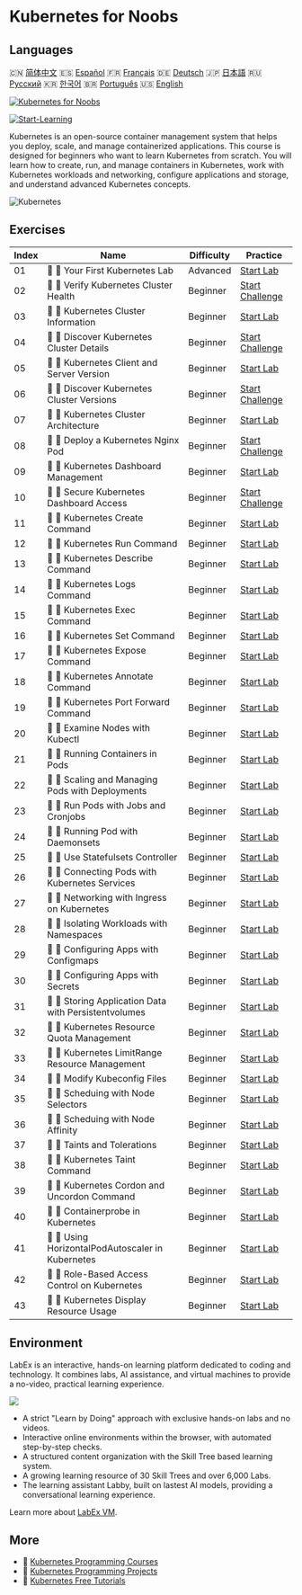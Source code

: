 # Kubernetes for Noobs

## Languages

🇨🇳 [简体中文](README_zh.md) 🇪🇸 [Español](README_es.md) 🇫🇷 [Français](README_fr.md) 🇩🇪 [Deutsch](README_de.md) 🇯🇵 [日本語](README_ja.md) 🇷🇺 [Русский](README_ru.md) 🇰🇷 [한국어](README_ko.md) 🇧🇷 [Português](README_pt.md) 🇺🇸 [English](README.md) 

[![Kubernetes for Noobs](https://cover-creator.labex.io/kubernetes-for-noobs.png)](https://labex.io/courses/kubernetes-for-noobs)

[![Start-Learning](https://img.shields.io/badge/Start-Learning-whitesmoke?style=for-the-badge)](https://labex.io/courses/kubernetes-for-noobs)

Kubernetes is an open-source container management system that helps you deploy, scale, and manage containerized applications. This course is designed for beginners who want to learn Kubernetes from scratch. You will learn how to create, run, and manage containers in Kubernetes, work with Kubernetes workloads and networking, configure applications and storage, and understand advanced Kubernetes concepts.

![Kubernetes](https://img.shields.io/badge/Kubernetes-whitesmoke?style=for-the-badge&logo=kubernetes)


## Exercises

|   Index | Name                                                  | Difficulty   | Practice                                                                                                                           |
|---------|-------------------------------------------------------|--------------|------------------------------------------------------------------------------------------------------------------------------------|
|      01 | 📖 🔵 Your First Kubernetes Lab                       | Advanced     | <a target='_blank' href='https://labex.io/tutorials/kubernetes-your-first-kubernetes-lab-391133'>Start Lab</a>                     |
|      02 | 🎯 🔵 Verify Kubernetes Cluster Health                | Beginner     | <a target='_blank' href='https://labex.io/tutorials/kubernetes-verify-kubernetes-cluster-health-433779'>Start Challenge</a>        |
|      03 | 📖 🔵 Kubernetes Cluster Information                  | Beginner     | <a target='_blank' href='https://labex.io/tutorials/kubernetes-kubernetes-cluster-information-8426'>Start Lab</a>                  |
|      04 | 🎯 🔵 Discover Kubernetes Cluster Details             | Beginner     | <a target='_blank' href='https://labex.io/tutorials/kubernetes-discover-kubernetes-cluster-details-433893'>Start Challenge</a>     |
|      05 | 📖 🔵 Kubernetes Client and Server Version            | Beginner     | <a target='_blank' href='https://labex.io/tutorials/kubernetes-kubernetes-client-and-server-version-9197'>Start Lab</a>            |
|      06 | 🎯 🔵 Discover Kubernetes Cluster Versions            | Beginner     | <a target='_blank' href='https://labex.io/tutorials/kubernetes-discover-kubernetes-cluster-versions-434105'>Start Challenge</a>    |
|      07 | 📖 🔵 Kubernetes Cluster Architecture                 | Beginner     | <a target='_blank' href='https://labex.io/tutorials/kubernetes-kubernetes-cluster-architecture-8450'>Start Lab</a>                 |
|      08 | 🎯 🔵 Deploy a Kubernetes Nginx Pod                   | Beginner     | <a target='_blank' href='https://labex.io/tutorials/kubernetes-deploy-a-kubernetes-nginx-pod-433745'>Start Challenge</a>           |
|      09 | 📖 🔵 Kubernetes Dashboard Management                 | Beginner     | <a target='_blank' href='https://labex.io/tutorials/kubernetes-kubernetes-dashboard-management-15042'>Start Lab</a>                |
|      10 | 🎯 🔵 Secure Kubernetes Dashboard Access              | Beginner     | <a target='_blank' href='https://labex.io/tutorials/kubernetes-secure-kubernetes-dashboard-access-434106'>Start Challenge</a>      |
|      11 | 📖 🔵 Kubernetes Create Command                       | Beginner     | <a target='_blank' href='https://labex.io/tutorials/kubernetes-kubernetes-create-command-8506'>Start Lab</a>                       |
|      12 | 📖 🔵 Kubernetes Run Command                          | Beginner     | <a target='_blank' href='https://labex.io/tutorials/kubernetes-kubernetes-run-command-8456'>Start Lab</a>                          |
|      13 | 📖 🔵 Kubernetes Describe Command                     | Beginner     | <a target='_blank' href='https://labex.io/tutorials/kubernetes-kubernetes-describe-command-8101'>Start Lab</a>                     |
|      14 | 📖 🔵 Kubernetes Logs Command                         | Beginner     | <a target='_blank' href='https://labex.io/tutorials/kubernetes-kubernetes-logs-command-8099'>Start Lab</a>                         |
|      15 | 📖 🔵 Kubernetes Exec Command                         | Beginner     | <a target='_blank' href='https://labex.io/tutorials/kubernetes-kubernetes-exec-command-8502'>Start Lab</a>                         |
|      16 | 📖 🔵 Kubernetes Set Command                          | Beginner     | <a target='_blank' href='https://labex.io/tutorials/kubernetes-kubernetes-set-command-8424'>Start Lab</a>                          |
|      17 | 📖 🔵 Kubernetes Expose Command                       | Beginner     | <a target='_blank' href='https://labex.io/tutorials/kubernetes-kubernetes-expose-command-8452'>Start Lab</a>                       |
|      18 | 📖 🔵 Kubernetes Annotate Command                     | Beginner     | <a target='_blank' href='https://labex.io/tutorials/kubernetes-kubernetes-annotate-command-9679'>Start Lab</a>                     |
|      19 | 📖 🔵 Kubernetes Port Forward Command                 | Beginner     | <a target='_blank' href='https://labex.io/tutorials/kubernetes-kubernetes-port-forward-command-18494'>Start Lab</a>                |
|      20 | 📖 🔵 Examine Nodes with Kubectl                      | Beginner     | <a target='_blank' href='https://labex.io/tutorials/kubernetes-examine-nodes-with-kubectl-9790'>Start Lab</a>                      |
|      21 | 📖 🔵 Running Containers in Pods                      | Beginner     | <a target='_blank' href='https://labex.io/tutorials/kubernetes-running-containers-in-pods-14998'>Start Lab</a>                     |
|      22 | 📖 🔵 Scaling and Managing Pods with Deployments      | Beginner     | <a target='_blank' href='https://labex.io/tutorials/kubernetes-scaling-and-managing-pods-with-deployments-9675'>Start Lab</a>      |
|      23 | 📖 🔵 Run Pods with Jobs and Cronjobs                 | Beginner     | <a target='_blank' href='https://labex.io/tutorials/kubernetes-run-pods-with-jobs-and-cronjobs-11300'>Start Lab</a>                |
|      24 | 📖 🔵 Running Pod with Daemonsets                     | Beginner     | <a target='_blank' href='https://labex.io/tutorials/kubernetes-running-pod-with-daemonsets-8454'>Start Lab</a>                     |
|      25 | 📖 🔵 Use Statefulsets Controller                     | Beginner     | <a target='_blank' href='https://labex.io/tutorials/kubernetes-use-statefulsets-controller-9205'>Start Lab</a>                     |
|      26 | 📖 🔵 Connecting Pods with Kubernetes Services        | Beginner     | <a target='_blank' href='https://labex.io/tutorials/kubernetes-connecting-pods-with-kubernetes-services-15815'>Start Lab</a>       |
|      27 | 📖 🔵 Networking with Ingress on Kubernetes           | Beginner     | <a target='_blank' href='https://labex.io/tutorials/kubernetes-networking-with-ingress-on-kubernetes-9681'>Start Lab</a>           |
|      28 | 📖 🔵 Isolating Workloads with Namespaces             | Beginner     | <a target='_blank' href='https://labex.io/tutorials/kubernetes-isolating-workloads-with-namespaces-9199'>Start Lab</a>             |
|      29 | 📖 🔵 Configuring Apps with Configmaps                | Beginner     | <a target='_blank' href='https://labex.io/tutorials/kubernetes-configuring-apps-with-configmaps-9689'>Start Lab</a>                |
|      30 | 📖 🔵 Configuring Apps with Secrets                   | Beginner     | <a target='_blank' href='https://labex.io/tutorials/kubernetes-configuring-apps-with-secrets-8448'>Start Lab</a>                   |
|      31 | 📖 🔵 Storing Application Data with Persistentvolumes | Beginner     | <a target='_blank' href='https://labex.io/tutorials/kubernetes-storing-application-data-with-persistentvolumes-9685'>Start Lab</a> |
|      32 | 📖 🔵 Kubernetes Resource Quota Management            | Beginner     | <a target='_blank' href='https://labex.io/tutorials/kubernetes-kubernetes-resource-quota-management-15823'>Start Lab</a>           |
|      33 | 📖 🔵 Kubernetes LimitRange Resource Management       | Beginner     | <a target='_blank' href='https://labex.io/tutorials/kubernetes-kubernetes-limitrange-resource-management-15819'>Start Lab</a>      |
|      34 | 📖 🔵 Modify Kubeconfig Files                         | Beginner     | <a target='_blank' href='https://labex.io/tutorials/kubernetes-modify-kubeconfig-files-11297'>Start Lab</a>                        |
|      35 | 📖 🔵 Scheduing with Node Selectors                   | Beginner     | <a target='_blank' href='https://labex.io/tutorials/kubernetes-scheduing-with-node-selectors-15001'>Start Lab</a>                  |
|      36 | 📖 🔵 Scheduing with Node Affinity                    | Beginner     | <a target='_blank' href='https://labex.io/tutorials/kubernetes-scheduing-with-node-affinity-18468'>Start Lab</a>                   |
|      37 | 📖 🔵 Taints and Tolerations                          | Beginner     | <a target='_blank' href='https://labex.io/tutorials/kubernetes-taints-and-tolerations-34029'>Start Lab</a>                         |
|      38 | 📖 🔵 Kubernetes Taint Command                        | Beginner     | <a target='_blank' href='https://labex.io/tutorials/kubernetes-kubernetes-taint-command-9195'>Start Lab</a>                        |
|      39 | 📖 🔵 Kubernetes Cordon and Uncordon Command          | Beginner     | <a target='_blank' href='https://labex.io/tutorials/kubernetes-kubernetes-cordon-and-uncordon-command-9664'>Start Lab</a>          |
|      40 | 📖 🔵 Containerprobe in Kubernetes                    | Beginner     | <a target='_blank' href='https://labex.io/tutorials/kubernetes-containerprobe-in-kubernetes-12263'>Start Lab</a>                   |
|      41 | 📖 🔵 Using HorizontalPodAutoscaler in Kubernetes     | Beginner     | <a target='_blank' href='https://labex.io/tutorials/kubernetes-using-horizontalpodautoscaler-in-kubernetes-34031'>Start Lab</a>    |
|      42 | 📖 🔵 Role-Based Access Control on Kubernetes         | Beginner     | <a target='_blank' href='https://labex.io/tutorials/kubernetes-role-based-access-control-on-kubernetes-9203'>Start Lab</a>         |
|      43 | 📖 🔵 Kubernetes Display Resource Usage               | Beginner     | <a target='_blank' href='https://labex.io/tutorials/kubernetes-kubernetes-display-resource-usage-11358'>Start Lab</a>              |

## Environment

LabEx is an interactive, hands-on learning platform dedicated to coding and technology. It combines labs, AI assistance, and virtual machines to provide a no-video, practical learning experience.

![](https://tutorial-screenshot.getvm.io/images/vm-1725247253.png)

- A strict "Learn by Doing" approach with exclusive hands-on labs and no videos.
- Interactive online environments within the browser, with automated step-by-step checks.
- A structured content organization with the Skill Tree based learning system.
- A growing learning resource of 30 Skill Trees and over 6,000 Labs.
- The learning assistant Labby, built on lastest AI models, providing a conversational learning experience.

Learn more about [LabEx VM](https://support.labex.io/using-labex/virtual-machine).

## More

- 🔗 [Kubernetes Programming Courses](https://github.com/labex-labs/awesome-programming-courses)
- 🔗 [Kubernetes Programming Projects](https://github.com/labex-labs/awesome-programming-projects)
- 🔗 [Kubernetes Free Tutorials](https://github.com/labex-labs/kubernetes-free-tutorials)

